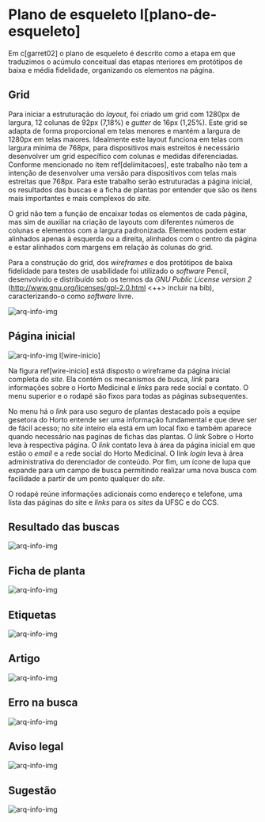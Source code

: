 # Plano de esqueleto l[plano-de-esqueleto]

Em c[garret02] o plano de esqueleto é descrito como a etapa em que traduzimos o acúmulo conceitual das etapas nteriores em protótipos de baixa e média fidelidade, organizando os elementos na página.

## Grid

Para iniciar a estruturação do _layout_, foi criado um grid com 1280px de largura, 12 colunas de 92px (7,18%) e _gutter_ de 16px (1,25%). Este grid se adapta de forma proporcional em telas menores e mantém a largura de 1280px em telas maiores. Idealmente este layout funciona em telas com largura mínima de 768px, para dispositivos mais estreitos é necessário desenvolver um grid específico com colunas e medidas diferenciadas. Conforme mencionado no item ref[delimitacoes], este trabalho não tem a intenção de desenvolver uma versão para dispositivos com telas mais estreitas que 768px. Para este trabalho serão estruturadas a página inicial, os resultados das buscas e a ficha de plantas por entender que são os itens mais importantes e mais complexos do _site_.

O grid não tem a função de encaixar todas os elementos de cada página, mas sim de auxiliar na criação de layouts com diferentes números de colunas e elementos com a largura padronizada. Elementos podem estar alinhados apenas à esquerda ou a direita, alinhados com o centro da página e estar alinhados com margens em relação às colunas do grid.

Para a construção do grid, dos _wireframes_ e dos protótipos de baixa fidelidade para testes de usabilidade foi utilizado o _software_ Pencil, desenvolvido e distribuído sob os termos da _GNU Public License version 2_ (http://www.gnu.org/licenses/gpl-2.0.html <++> incluir na bib), caracterizando-o como _software_ livre.

![arq-info-img](../tex/images/esqueletos/grid.png "Grid proposto <++descrição>")

## Página inicial

![arq-info-img](../wireframes/pages/incio.png "Layout de baixa fidelidade da página inicial.") l[wire-inicio]

Na figura ref[wire-inicio] está disposto o wireframe da página inicial completa do _site_. Ela contém os mecanismos de busca, _link_ para informações sobre o Horto Medicinal e _links_ para rede social e contato. O menu superior e o rodapé são fixos para todas as páginas subsequentes.

No menu há o _link_ para uso seguro de plantas destacado pois a equipe gesetora do Horto entende ser uma informação fundamental e que deve ser de fácil acesso; no _site_ inteiro ela está em um local fixo e também aparece quando necessário nas paginas de fichas das plantas. O _link_ Sobre o Horto leva à respectiva página. O _link_ contato leva à área da página inicial em que estão o _email_ e a rede social do Horto Medicinal. O link _login_ leva à área administrativa do derenciador de conteúdo. Por fim, um ícone de lupa que expande para um campo de busca permitindo realizar uma nova busca com facilidade a partir de um ponto qualquer do _site_.

O rodapé reúne informações adicionais como endereço e telefone, uma  lista das páginas do site e _links_ para os _sites_ da UFSC e do CCS.


## Resultado das buscas

![arq-info-img](../wireframes/pages/resultados_da_busca.png "Layout de baixa fidelidade dos resultados da busca.")

## Ficha de planta

![arq-info-img](../wireframes/pages/ficha_da_planta.png "Layout de baixa fidelidade da ficha da planta.")

## Etiquetas

![arq-info-img](../wireframes/pages/etiquetas.png "Layout de baixa fidelidade da ficha da planta.")

## Artigo

![arq-info-img](../wireframes/pages/artigo.png "Layout de baixa fidelidade da ficha da planta.")

## Erro na busca

![arq-info-img](../wireframes/pages/erro_busca.png "Layout de baixa fidelidade da ficha da planta.")

## Aviso legal

![arq-info-img](../wireframes/pages/aviso_legal.png "Layout de baixa fidelidade da ficha da planta.")

## Sugestão

![arq-info-img](../wireframes/pages/sugesto.png "Layout de baixa fidelidade da ficha da planta.")

